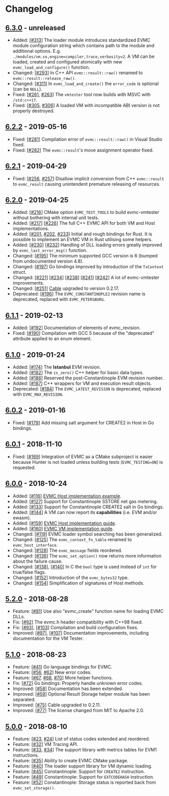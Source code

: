 # Changelog

## [6.3.0] - unreleased

- Added: [[#313](https://github.com/ethereum/evmc/pull/313)]
  The loader module introduces standardized EVMC module configuration string 
  which contains path to the module and additional options.
  E.g. `./modules/vm.so,engine=compiler,trace,verbosity=2`.
  A VM can be loaded, created and configured atomically with 
  new `evmc_load_and_configure()` function.
- Changed: [[#293](https://github.com/ethereum/evmc/pull/293)]
  In C++ API `evmc::result::raw()` renamed to `evmc::result::release_raw()`.
- Changed: [[#311](https://github.com/ethereum/evmc/pull/311)]
  In `evmc_load_and_create()` the `error_code` is optional (can be `NULL`).
- Fixed:
  [[#261](https://github.com/ethereum/evmc/issues/261),
  [#263](https://github.com/ethereum/evmc/pull/263)]
  The `vmtester` tool now builds with MSVC with `/std:c++17`.
- Fixed:
  [[#305](https://github.com/ethereum/evmc/issues/305),
  [#306](https://github.com/ethereum/evmc/pull/306)]
  A loaded VM with incompatible ABI version is not properly destroyed.

## [6.2.2] - 2019-05-16

- Fixed: [[#281](https://github.com/ethereum/evmc/pull/281)]
  Compilation error of `evmc::result::raw()` in Visual Studio fixed.
- Fixed: [[#282](https://github.com/ethereum/evmc/pull/282)]
  The `evmc::result`'s move assignment operator fixed.

## [6.2.1] - 2019-04-29

- Fixed:
  [[#256](https://github.com/ethereum/evmc/issues/256),
  [#257](https://github.com/ethereum/evmc/issues/257)]
  Disallow implicit conversion from C++ `evmc::result` to `evmc_result` 
  causing unintendent premature releasing of resources. 

## [6.2.0] - 2019-04-25

- Added: [[#216](https://github.com/ethereum/evmc/pull/216)]
  CMake option `EVMC_TEST_TOOLS` to build evmc-vmtester without bothering with internal unit tests.
- Added:
  [[#217](https://github.com/ethereum/evmc/pull/217)]
  [[#226](https://github.com/ethereum/evmc/pull/226)]
  The full C++ EVMC API for both VM and Host implementations.
- Added: [[#201](https://github.com/ethereum/evmc/pull/201), [#202](https://github.com/ethereum/evmc/pull/202), [#233](https://github.com/ethereum/evmc/pull/233)]
  Initial and rough bindings for Rust.  It is possible to implement an
  EVMC VM in Rust utilising some helpers.
- Added: 
  [[#230](https://github.com/ethereum/evmc/pull/230)]
  [[#232](https://github.com/ethereum/evmc/pull/232)]
  Handling of DLL loading errors greatly improved by `evmc_last_error_msg()` function.
- Changed: [[#195](https://github.com/ethereum/evmc/pull/195)]
  The minimum supported GCC version is 6 (bumped from undocumented version 4.8).
- Changed: [[#197](https://github.com/ethereum/evmc/pull/197)]
  Go bindings improved by introduction of the `TxContext` struct.
- Changed:
  [[#221](https://github.com/ethereum/evmc/pull/221)]
  [[#234](https://github.com/ethereum/evmc/pull/234)]
  [[#238](https://github.com/ethereum/evmc/pull/238)]
  [[#241](https://github.com/ethereum/evmc/pull/241)]
  [[#242](https://github.com/ethereum/evmc/pull/242)]
  A lot of evmc-vmtester improvements.
- Changed: [[#251](https://github.com/ethereum/evmc/pull/251)]
  [Cable] upgraded to version 0.2.17.
- Deprecated: [[#196](https://github.com/ethereum/evmc/pull/196)]
  The `EVMC_CONSTANTINOPLE2` revision name is deprecated, replaced with `EVMC_PETERSBURG`.


## [6.1.1] - 2019-02-13

- Added: [[#192](https://github.com/ethereum/evmc/pull/192)]
  Documentation of elements of evmc_revision.
- Fixed: [[#190](https://github.com/ethereum/evmc/pull/190)]
  Compilation with GCC 5 because of the "deprecated" attribute applied
  to an enum element.

## [6.1.0] - 2019-01-24

- Added: [[#174](https://github.com/ethereum/evmc/pull/174)]
  The **Istanbul** EVM revision.
- Added: [[#182](https://github.com/ethereum/evmc/pull/182)]
  The `is_zero()` C++ helper for basic data types.
- Added: [[#186](https://github.com/ethereum/evmc/pull/186)]
  Reserved the post-Constantinople EVM revision number.
- Added: [[#187](https://github.com/ethereum/evmc/pull/187)]
  C++ wrappers for VM and execution result objects.
- Deprecated: [[#184](https://github.com/ethereum/evmc/pull/184)]
  The `EVMC_LATEST_REVISION` is deprecated, replaced with `EVMC_MAX_REVISION`.

## [6.0.2] - 2019-01-16

- Fixed: [[#179](https://github.com/ethereum/evmc/pull/179)]
  Add missing salt argument for CREATE2 in Host in Go bindings.

## [6.0.1] - 2018-11-10

- Fixed: [[#169](https://github.com/ethereum/evmc/pull/169)]
  Integration of EVMC as a CMake subproject is easier because 
  Hunter is not loaded unless building tests (`EVMC_TESTING=ON`) is requested.

## [6.0.0] - 2018-10-24

- Added: [[#116](https://github.com/ethereum/evmc/pull/116)]
  [EVMC Host implementation example](https://github.com/ethereum/evmc/blob/master/examples/example_host.cpp).
- Added: [[#127](https://github.com/ethereum/evmc/pull/127)]
  Support for Constantinople SSTORE net gas metering.
- Added: [[#133](https://github.com/ethereum/evmc/pull/133)]
  Support for Constantinople CREATE2 salt in Go bindings.
- Added: [[#144](https://github.com/ethereum/evmc/pull/144)]
  A VM can now report its **capabilities** (i.e. EVM and/or ewasm).
- Added: [[#159](https://github.com/ethereum/evmc/pull/159)]
  [EVMC Host implementation guide](https://ethereum.github.io/evmc/hostguide.html).
- Added: [[#160](https://github.com/ethereum/evmc/pull/160)]
  [EVMC VM implementation guide](https://ethereum.github.io/evmc/vmguide.html).
- Changed: [[#119](https://github.com/ethereum/evmc/pull/119)]
  EVMC loader symbol searching has been generalized.
- Changed: [[#125](https://github.com/ethereum/evmc/pull/125)]
  The `evmc_context_fn_table` renamed to `evmc_host_interface`.
- Changed: [[#128](https://github.com/ethereum/evmc/pull/128)]
  The `evmc_message` fields reordered.
- Changed: [[#136](https://github.com/ethereum/evmc/pull/136)]
  The `evmc_set_option()` now returns more information about the failure cause.
- Changed: [[#138](https://github.com/ethereum/evmc/pull/138)], [[#140](https://github.com/ethereum/evmc/pull/140)]
  In C the `bool` type is used instead of `int` for true/false flags.
- Changed: [[#152](https://github.com/ethereum/evmc/pull/152)]
  Introduction of the `evmc_bytes32` type.
- Changed: [[#154](https://github.com/ethereum/evmc/pull/154)]
  Simplification of signatures of Host methods.

## [5.2.0] - 2018-08-28

- Feature: [[#81](https://github.com/ethereum/evmc/pull/81)]
  Use also "evmc_create" function name for loading EVMC DLLs.
- Fix: [[#92](https://github.com/ethereum/evmc/pull/92)]
  The evmc.h header compatibility with C++98 fixed.
- Fix: [[#93](https://github.com/ethereum/evmc/pull/93)], [[#103](https://github.com/ethereum/evmc/pull/103)]
  Compilation and build configuration fixes.
- Improved: [[#97](https://github.com/ethereum/evmc/pull/97)], [[#107](https://github.com/ethereum/evmc/pull/107)]
  Documentation improvements, including documentation for the VM Tester.

## [5.1.0] - 2018-08-23

- Feature: [[#41](https://github.com/ethereum/evmc/pull/41)]
  Go language bindings for EVMC.
- Feature: [[#56](https://github.com/ethereum/evmc/pull/56), [#62](https://github.com/ethereum/evmc/pull/62)]
  New error codes.
- Feature: [[#67](https://github.com/ethereum/evmc/pull/67), [#68](https://github.com/ethereum/evmc/pull/68), [#70](https://github.com/ethereum/evmc/pull/70)]
  More helper functions.
- Fix: [[#72](https://github.com/ethereum/evmc/pull/72)]
  Go bindings: Properly handle unknown error codes.
- Improved: [[#58](https://github.com/ethereum/evmc/pull/58)]
  Documentation has been extended.
- Improved: [[#59](https://github.com/ethereum/evmc/pull/59)]
  Optional Result Storage helper module has been separated.
- Improved: [[#75](https://github.com/ethereum/evmc/pull/75)]
  Cable upgraded to 0.2.11.
- Improved: [[#77](https://github.com/ethereum/evmc/pull/77)]
  The license changed from MIT to Apache 2.0.

## [5.0.0] - 2018-08-10

- Feature: [[#23](https://github.com/ethereum/evmc/pull/23), [#24](https://github.com/ethereum/evmc/pull/24)]
  List of status codes extended and reordered.
- Feature: [[#32](https://github.com/ethereum/evmc/pull/32)]
  VM Tracing API.
- Feature: [[#33](https://github.com/ethereum/evmc/pull/33), [#34](https://github.com/ethereum/evmc/pull/34)]
  The support library with metrics tables for EVM1 instructions.
- Feature: [[#35](https://github.com/ethereum/evmc/pull/35)]
  Ability to create EVMC CMake package.
- Feature: [[#40](https://github.com/ethereum/evmc/pull/40)]
  The loader support library for VM dynamic loading.
- Feature: [[#45](https://github.com/ethereum/evmc/pull/45)]
  Constantinople: Support for `CREATE2` instruction.
- Feature: [[#49](https://github.com/ethereum/evmc/pull/49)]
  Constantinople: Support for `EXTCODEHASH` instruction.
- Feature: [[#52](https://github.com/ethereum/evmc/pull/52)]
  Constantinople: Storage status is reported back from `evmc_set_storage()`.


[6.3.0]: https://github.com/ethereum/evmc/compare/v6.2.1...master
[6.2.2]: https://github.com/ethereum/evmc/releases/tag/v6.2.2
[6.2.1]: https://github.com/ethereum/evmc/releases/tag/v6.2.1
[6.2.0]: https://github.com/ethereum/evmc/releases/tag/v6.2.0
[6.1.1]: https://github.com/ethereum/evmc/releases/tag/v6.1.1
[6.1.0]: https://github.com/ethereum/evmc/releases/tag/v6.1.0
[6.0.2]: https://github.com/ethereum/evmc/releases/tag/v6.0.2
[6.0.1]: https://github.com/ethereum/evmc/releases/tag/v6.0.1
[6.0.0]: https://github.com/ethereum/evmc/releases/tag/v6.0.0
[5.2.0]: https://github.com/ethereum/evmc/releases/tag/v5.2.0
[5.1.0]: https://github.com/ethereum/evmc/releases/tag/v5.1.0
[5.0.0]: https://github.com/ethereum/evmc/releases/tag/v5.0.0

[Cable]: https://github.com/ethereum/cable